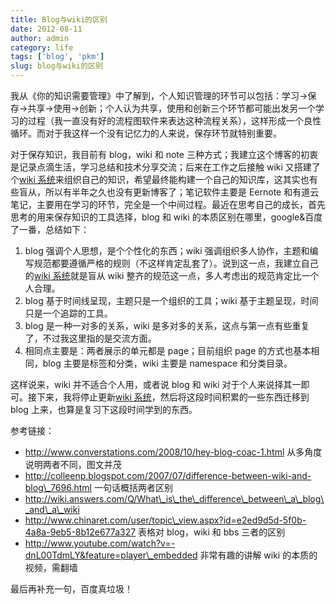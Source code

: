 ```yaml
---
title: Blog与wiki的区别
date: 2012-08-11
author: admin
category: life
tags: ['blog', 'pkm']
slug: blog与wiki的区别
---
```


我从《你的知识需要管理》中了解到，个人知识管理的环节可以包括：学习-\>保存-\>共享-\>使用-\>创新；个人认为共享，使用和创新三个环节都可能出发另一个学习的过程（我一直没有好的流程图软件来表达这种流程关系），这样形成一个良性循环。而对于我这样一个没有记忆力的人来说，保存环节就特别重要。

对于保存知识，我目前有 blog，wiki 和 note 三种方式；我建立这个博客的初衷是记录点滴生活，学习总结和技术分享交流；后来在工作之后接触 wiki 又搭建了个[wiki 系统](http://wiki.xdays.me "xdays' wiki")来组织自己的知识，希望最终能构建一个自己的知识库，这其实也有些盲从，所以有半年之久也没有更新博客了；笔记软件主要是 Eernote 和有道云笔记，主要用在学习的环节，完全是一个中间过程。最近在思考自己的成长，首先思考的用来保存知识的工具选择，blog 和 wiki 的本质区别在哪里，google&百度了一番，总结如下：

1.  blog 强调个人思想，是个个性化的东西；wiki 强调组织多人协作，主题和编写规范都要遵循严格的规则（不这样肯定乱套了）。说到这一点，我建立自己的[wiki 系统](http://wiki.xdays.me "xdays' wiki")就是盲从 wiki 整齐的规范这一点，多人考虑出的规范肯定比一个人合理。
2.  blog 基于时间线呈现，主题只是一个组织的工具；wiki 基于主题呈现，时间只是一个追踪的工具。
3.  blog 是一种一对多的关系，wiki 是多对多的关系，这点与第一点有些重复了，不过我这里指的是交流方面。
4.  相同点主要是：两者展示的单元都是 page；目前组织 page 的方式也基本相同，blog 主要是标签和分类，wiki 主要是 namespace 和分类目录。

这样说来，wiki 并不适合个人用，或者说 blog 和 wiki 对于个人来说择其一即可。接下来，我将停止更新[wiki 系统](http://wiki.xdays.me "xdays' wiki")，然后将这段时间积累的一些东西迁移到 blog 上来，也算是复习下这段时间学到的东西。

参考链接：

- http://www.converstations.com/2008/10/hey-blog-coac-1.html
  从多角度说明两者不同，图文并茂
- http://colleenp.blogspot.com/2007/07/difference-between-wiki-and-blog\_7696.html
  一句话概括两者区别
- http://wiki.answers.com/Q/What\_is\_the\_difference\_between\_a\_blog\_and\_a\_wiki
- http://www.chinaret.com/user/topic\_view.aspx?id=e2ed9d5d-5f0b-4a8a-9eb5-8b12e677a327
  表格对 blog，wiki 和 bbs 三者的区别
- http://www.youtube.com/watch?v=-dnL00TdmLY&feature=player\_embedded
  非常有趣的讲解 wiki 的本质的视频，需翻墙

最后再补充一句，百度真垃圾！
